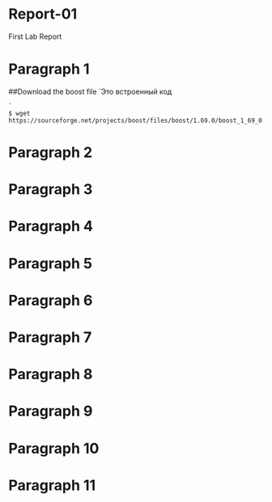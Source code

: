# Report-01
First Lab Report

# Paragraph 1
##Download the boost file
`Это встроенный код
```
`
$ wget https://sourceforge.net/projects/boost/files/boost/1.69.0/boost_1_69_0.tar.gz
```


# Paragraph 2

# Paragraph 3

# Paragraph 4

# Paragraph 5

# Paragraph 6

# Paragraph 7

# Paragraph 8

# Paragraph 9

# Paragraph 10

# Paragraph 11

